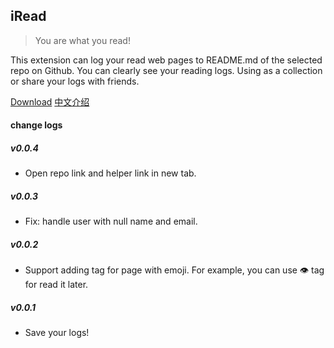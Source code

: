 ## iRead

> You are what you read! 

This extension can log your read web pages to README.md of the selected repo on Github.
You can clearly see your reading logs. Using as a collection or share your logs with friends.

[Download](https://chrome.google.com/webstore/detail/iread/nelcbbedkpoknladgbpebfflnambeiif)
[中文介绍](https://www.yuque.com/chaofeis/lifelog/eqal52)


#### change logs
##### v0.0.4 

- Open repo link and helper link in new tab.

##### v0.0.3

- Fix: handle user with null name and email.

##### v0.0.2

- Support adding tag for page with emoji. For example, you can use :eye: tag for read it later.

##### v0.0.1 

- Save your logs!
